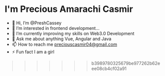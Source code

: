 <h1>I'm Precious Amarachi Casmir</h1>

- 👋 Hi, I’m @PreshCassey
- 👀 I’m interested in frontend development...
- 🌱 I’m currently improving my skills on Web3.0 Development
- 💬 Ask me about anything Vue, Angular and Java
- 📫 How to reach me <a href="mailto:preciouscasmir04@gmail.com">preciouscasmir04@gmail.com</a>
- ⚡ Fun fact I am a girl


<!---
PreshCassey/PreshCassey is a ✨ special ✨ repository because its `README.md` (this file) appears on your GitHub profile.
You can click the Preview link to take a look at your changes.
--->
>>>>>>> b3989780325679be977262b62eee08cb4cf02a91
